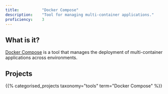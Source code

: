 ```yaml
---
title: 			"Docker Compose"
description: 	"Tool for managing multi-container applications."
proficiency:	3
---
```


## What is it?
[Docker Compose](https://docs.docker.com/compose/) is a tool that manages the deployment of multi-container applications across environments.

## Projects
{{% categorised_projects taxonomy="tools" term="Docker Compose" %}}
